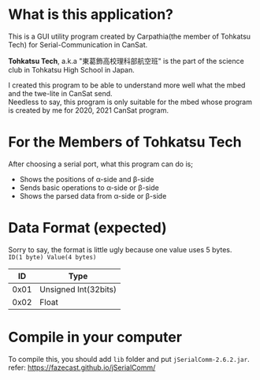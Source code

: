 # What is this application?
This is a GUI utility program created by Carpathia(the member of Tohkatsu Tech) 
for Serial-Communication in CanSat.

**Tohkatsu Tech**, a.k.a "東葛飾高校理科部航空班" is 
the part of the science club in Tohkatsu High School in Japan.

I created this program to be able to understand more well what the mbed and the twe-lite in CanSat send.<br>
Needless to say, this program is only suitable for the mbed whose program is created by me for 2020, 2021 CanSat program.

# For the Members of Tohkatsu Tech
After choosing a serial port, what this program can do is;
- Shows the positions of α-side and β-side
- Sends basic operations to α-side or β-side
- Shows the parsed data from α-side or β-side

# Data Format (expected)
Sorry to say, the format is little ugly because one value uses 5 bytes.<br>
`ID(1 byte) Value(4 bytes)`<br>

|ID|Type|
|---|---|
|0x01|Unsigned Int(32bits)|
|0x02|Float|

# Compile in your computer
To compile this, you should add `lib` folder and put `jSerialComm-2.6.2.jar`.<br>
refer: https://fazecast.github.io/jSerialComm/
